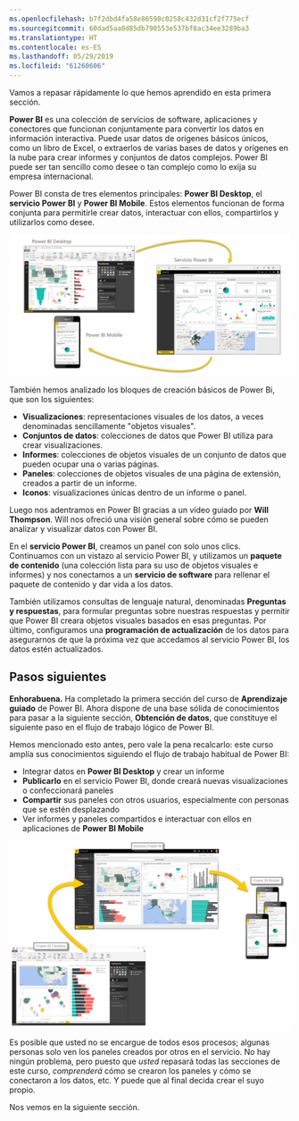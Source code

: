 ```yaml
---
ms.openlocfilehash: b7f2dbd4fa58e86598c0258c432d31cf2f775ecf
ms.sourcegitcommit: 60dad5aa0d85db790553e537bf8ac34ee3289ba3
ms.translationtype: HT
ms.contentlocale: es-ES
ms.lasthandoff: 05/29/2019
ms.locfileid: "61260606"
---
```

Vamos a repasar rápidamente lo que hemos aprendido en esta primera sección.

**Power BI** es una colección de servicios de software, aplicaciones y conectores que funcionan conjuntamente para convertir los datos en información interactiva. Puede usar datos de orígenes básicos únicos, como un libro de Excel, o extraerlos de varias bases de datos y orígenes en la nube para crear informes y conjuntos de datos complejos. Power BI puede ser tan sencillo como desee o tan complejo como lo exija su empresa internacional.

Power BI consta de tres elementos principales: **Power BI Desktop**, el **servicio Power BI** y **Power BI Mobile**. Estos elementos funcionan de forma conjunta para permitirle crear datos, interactuar con ellos, compartirlos y utilizarlos como desee.

![](media/0-4-summary-of-intro-to-power-bi/c0a4_1.png)

También hemos analizado los bloques de creación básicos de Power Bi, que son los siguientes:

* **Visualizaciones**: representaciones visuales de los datos, a veces denominadas sencillamente "objetos visuales".
* **Conjuntos de datos**: colecciones de datos que Power BI utiliza para crear visualizaciones.
* **Informes**: colecciones de objetos visuales de un conjunto de datos que pueden ocupar una o varias páginas.
* **Paneles**: colecciones de objetos visuales de una página de extensión, creados a partir de un informe.
* **Iconos**: visualizaciones únicas dentro de un informe o panel.

Luego nos adentramos en Power BI gracias a un vídeo guiado por **Will Thompson**. Will nos ofreció una visión general sobre cómo se pueden analizar y visualizar datos con Power BI.

<!---
In **Power BI Desktop**, we connected to a basic Excel file, created visualizations, then published those visualizations to the service. Even if you use Power BI only with your Excel workbooks, you can gain amazing visual insights with those Excel workbooks, and both interact and share it in ways never before possible.
-->
En el **servicio Power BI**, creamos un panel con solo unos clics. Continuamos con un vistazo al servicio Power BI, y utilizamos un **paquete de contenido** (una colección lista para su uso de objetos visuales e informes) y nos conectamos a un **servicio de software** para rellenar el paquete de contenido y dar vida a los datos.

También utilizamos consultas de lenguaje natural, denominadas **Preguntas y respuestas**, para formular preguntas sobre nuestras respuestas y permitir que Power BI creara objetos visuales basados en esas preguntas. Por último, configuramos una **programación de actualización** de los datos para asegurarnos de que la próxima vez que accedamos al servicio Power BI, los datos estén actualizados.

## <a name="next-steps"></a>Pasos siguientes
**Enhorabuena.** Ha completado la primera sección del curso de **Aprendizaje guiado** de Power BI. Ahora dispone de una base sólida de conocimientos para pasar a la siguiente sección, **Obtención de datos**, que constituye el siguiente paso en el flujo de trabajo lógico de Power BI.

Hemos mencionado esto antes, pero vale la pena recalcarlo: este curso amplía sus conocimientos siguiendo el flujo de trabajo habitual de Power BI:

* Integrar datos en **Power BI Desktop** y crear un informe
* **Publicarlo** en el servicio Power BI, donde creará nuevas visualizaciones o confeccionará paneles
* **Compartir** sus paneles con otros usuarios, especialmente con personas que se estén desplazando
* Ver informes y paneles compartidos e interactuar con ellos en aplicaciones de **Power BI Mobile**

![](media/0-4-summary-of-intro-to-power-bi/c0a1_1.png)

Es posible que usted no se encargue de todos esos procesos; algunas personas solo ven los paneles creados por otros en el servicio. No hay ningún problema, pero puesto que *usted* repasará todas las secciones de este curso, *comprenderá* cómo se crearon los paneles y cómo se conectaron a los datos, etc. Y puede que al final decida crear el suyo propio.

Nos vemos en la siguiente sección.

